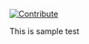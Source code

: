 [![Contribute](https://rawgit.com/slemeur/4a900bb68300a2643679/raw/1ad2c6d784c92fc21886c765bc6315a1f2ee690c/codenvy-contribute.svg)](http://codenvy.com/git/73/61/e8/workspace1thm8ku0acg5adnc/SimpleTest)



This is sample test
